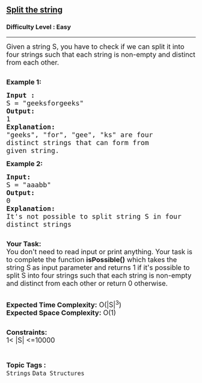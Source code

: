 <h2><a href="https://www.geeksforgeeks.org/problems/split-the-string2424/1?page=13&category=Arrays,Strings&difficulty=Easy&sortBy=accuracy">Split the string</a></h2><h3>Difficulty Level : Easy</h3><hr><div class="problems_problem_content__Xm_eO"><p><span style="font-size:18px">Given a string S, you have to check if we can split it into four strings such that each string&nbsp;is non-empty and distinct from each other.</span><br>
&nbsp;</p>

<p><span style="font-size:18px"><strong>Example 1:</strong></span></p>

<pre><span style="font-size:18px"><strong>Input :</strong>
S = "geeksforgeeks"
<strong>Output:
</strong>1
<strong>Explanation:</strong>
"geeks", "for", "gee", "ks" are four
distinct strings that can form from
given string.</span></pre>

<p><span style="font-size:18px"><strong>Example 2:</strong></span></p>

<pre><span style="font-size:18px"><strong>Input: 
</strong>S = "aaabb" 
<strong>Output:
</strong>0
</span><strong><span style="font-size:18px">Explanation:
</span></strong><span style="font-size:18px">It's not possible to split string S in four
distinct strings</span>
</pre>

<p><br>
<span style="font-size:18px"><strong>Your Task:&nbsp;&nbsp;</strong><br>
You don't need to read input or print anything. Your task is to complete the function&nbsp;<strong>isPossible()</strong>&nbsp;which takes the string&nbsp;S<strong>&nbsp;</strong>as input parameter and returns 1 if it's possible to split S into four strings such that each string is non-empty and distinct&nbsp;from each other or return 0 otherwise.&nbsp;</span><br>
&nbsp;</p>

<p><span style="font-size:18px"><strong>Expected Time Complexity:</strong> O(|S|<sup>3</sup>)<br>
<strong>Expected Space Complexity:</strong> O(1)</span></p>

<p><br>
<span style="font-size:18px"><strong>Constraints:</strong><br>
1&lt; |S| &lt;=10000</span></p>
</div><br><p><span style=font-size:18px><strong>Topic Tags : </strong><br><code>Strings</code>&nbsp;<code>Data Structures</code>&nbsp;